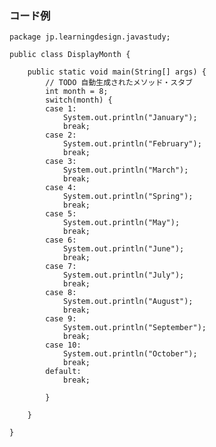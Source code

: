 
### コード例
    package jp.learningdesign.javastudy;
    
    public class DisplayMonth {
    
    	public static void main(String[] args) {
    		// TODO 自動生成されたメソッド・スタブ
    		int month = 8;
    		switch(month) {
    		case 1:
    			System.out.println("January");
    			break;
    		case 2:
    			System.out.println("February");
    			break;
    		case 3:
    			System.out.println("March");
    			break;
    		case 4:
    			System.out.println("Spring");
    			break;
    		case 5:
    			System.out.println("May");
    			break;
    		case 6:
    			System.out.println("June");
    			break;
    		case 7:
    			System.out.println("July");
    			break;
    		case 8:
    			System.out.println("August");
    			break;
    		case 9:
    			System.out.println("September");
    			break;
    		case 10:
    			System.out.println("October");
    			break;
    		default:
    			break;
    			
    		}
    
    	}
    
    }
